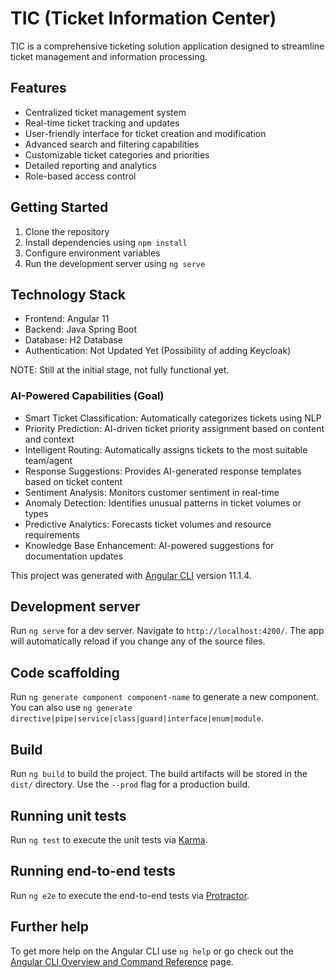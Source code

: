 # TIC (Ticket Information Center)

TIC is a comprehensive ticketing solution application designed to streamline ticket management and information processing. 

## Features

- Centralized ticket management system
- Real-time ticket tracking and updates
- User-friendly interface for ticket creation and modification
- Advanced search and filtering capabilities
- Customizable ticket categories and priorities
- Detailed reporting and analytics
- Role-based access control

## Getting Started

1. Clone the repository
2. Install dependencies using `npm install`
3. Configure environment variables
4. Run the development server using `ng serve`

## Technology Stack

- Frontend: Angular 11
- Backend: Java Spring Boot
- Database: H2 Database
- Authentication: Not Updated Yet (Possibility of adding Keycloak)

NOTE: Still at the initial stage, not fully functional yet.

### AI-Powered Capabilities (Goal)
- Smart Ticket Classification: Automatically categorizes tickets using NLP
- Priority Prediction: AI-driven ticket priority assignment based on content and context
- Intelligent Routing: Automatically assigns tickets to the most suitable team/agent
- Response Suggestions: Provides AI-generated response templates based on ticket content
- Sentiment Analysis: Monitors customer sentiment in real-time
- Anomaly Detection: Identifies unusual patterns in ticket volumes or types
- Predictive Analytics: Forecasts ticket volumes and resource requirements
- Knowledge Base Enhancement: AI-powered suggestions for documentation updates


This project was generated with [Angular CLI](https://github.com/angular/angular-cli) version 11.1.4.

## Development server

Run `ng serve` for a dev server. Navigate to `http://localhost:4200/`. The app will automatically reload if you change any of the source files.

## Code scaffolding

Run `ng generate component component-name` to generate a new component. You can also use `ng generate directive|pipe|service|class|guard|interface|enum|module`.

## Build

Run `ng build` to build the project. The build artifacts will be stored in the `dist/` directory. Use the `--prod` flag for a production build.

## Running unit tests

Run `ng test` to execute the unit tests via [Karma](https://karma-runner.github.io).

## Running end-to-end tests

Run `ng e2e` to execute the end-to-end tests via [Protractor](http://www.protractortest.org/).

## Further help

To get more help on the Angular CLI use `ng help` or go check out the [Angular CLI Overview and Command Reference](https://angular.io/cli) page.


